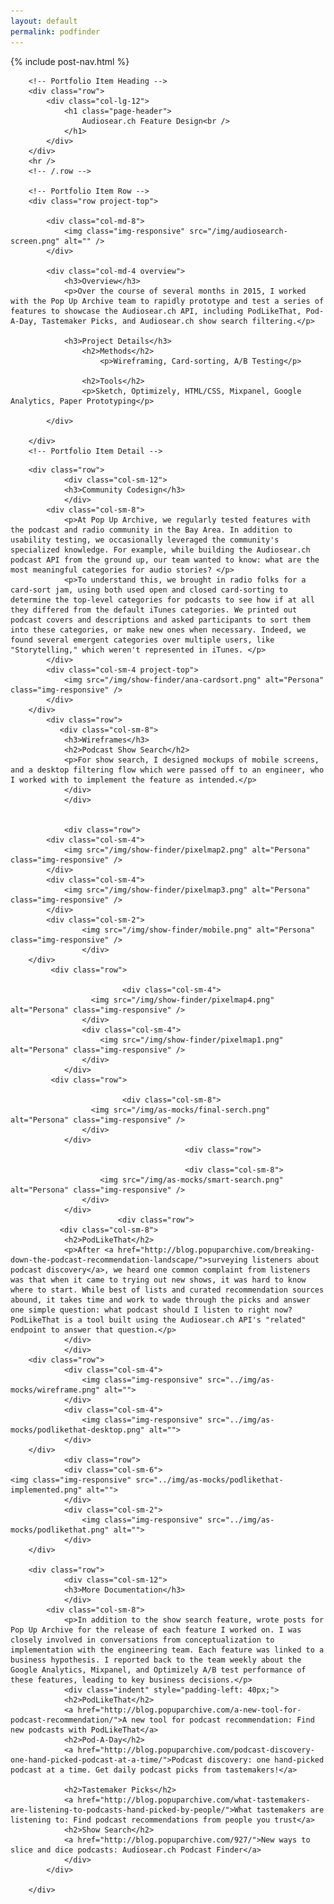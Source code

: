 ```yaml
--- 
layout: default
permalink: podfinder 
--- 
```

{% include post-nav.html %}

<div class="container post">

        <!-- Portfolio Item Heading -->
        <div class="row">
            <div class="col-lg-12">
                <h1 class="page-header">
                    Audiosear.ch Feature Design<br />
                </h1>
            </div>
        </div>
        <hr />
        <!-- /.row -->

        <!-- Portfolio Item Row -->
        <div class="row project-top">

            <div class="col-md-8">
                <img class="img-responsive" src="/img/audiosearch-screen.png" alt="" />
            </div>

            <div class="col-md-4 overview">
                <h3>Overview</h3>
                <p>Over the course of several months in 2015, I worked with the Pop Up Archive team to rapidly prototype and test a series of features to showcase the Audiosear.ch API, including PodLikeThat, Pod-A-Day, Tastemaker Picks, and Audiosear.ch show search filtering.</p>
                    
                <h3>Project Details</h3>
                    <h2>Methods</h2> 
                        <p>Wireframing, Card-sorting, A/B Testing</p>

                    <h2>Tools</h2>
                    <p>Sketch, Optimizely, HTML/CSS, Mixpanel, Google Analytics, Paper Prototyping</p>

            </div>

        </div>
        <!-- Portfolio Item Detail -->
<!--
        <div class="row">
                <h2>The Problem</h2>
            <div class="col-sm-12">

                <div class="newspaper">
Lorem ipsum dolor sit amet, consectetuer adipiscing elit, sed diam nonummy nibh euismod tincidunt ut laoreet dolore magna aliquam erat volutpat. Ut wisi enim ad minim veniam, quis nostrud exerci tation ullamcorper suscipit lobortis nisl ut aliquip ex ea commodo consequat. Duis autem vel eum iriure dolor in hendrerit in vulputate velit esse molestie consequat, vel illum dolore eu feugiat nulla facilisis at vero eros et accumsan et iusto odio dignissim qui blandit praesent luptatum zzril delenit augue duis dolore te feugait nulla facilisi. Nam liber tempor cum soluta nobis eleifend option congue nihil imperdiet doming id quod mazim placerat facer possim assum.
</div>
                            </div>
        </div>
-->


        <div class="row">
                <div class="col-sm-12">
                <h3>Community Codesign</h3>
                </div>
            <div class="col-sm-8">
                <p>At Pop Up Archive, we regularly tested features with the podcast and radio community in the Bay Area. In addition to usability testing, we occasionally leveraged the community's specialized knowledge. For example, while building the Audiosear.ch podcast API from the ground up, our team wanted to know: what are the most meaningful categories for audio stories? </p>
                <p>To understand this, we brought in radio folks for a card-sort jam, using both used open and closed card-sorting to determine the top-level categories for podcasts to see how if at all they differed from the default iTunes categories. We printed out podcast covers and descriptions and asked participants to sort them into these categories, or make new ones when necessary. Indeed, we found several emergent categories over multiple users, like "Storytelling," which weren't represented in iTunes. </p>
            </div>
            <div class="col-sm-4 project-top">
                <img src="/img/show-finder/ana-cardsort.png" alt="Persona" class="img-responsive" />
            </div>
        </div>
            <div class="row">
               <div class="col-sm-8">
                <h3>Wireframes</h3>
                <h2>Podcast Show Search</h2>
                <p>For show search, I designed mockups of mobile screens, and a desktop filtering flow which were passed off to an engineer, who I worked with to implement the feature as intended.</p>
                </div>
                </div>

         
                <div class="row">
            <div class="col-sm-4">
                <img src="/img/show-finder/pixelmap2.png" alt="Persona" class="img-responsive" />
            </div>
            <div class="col-sm-4">
                <img src="/img/show-finder/pixelmap3.png" alt="Persona" class="img-responsive" />
            </div>
            <div class="col-sm-2">
                    <img src="/img/show-finder/mobile.png" alt="Persona" class="img-responsive" />
                    </div>
        </div>
             <div class="row">
                   
                             <div class="col-sm-4">
                      <img src="/img/show-finder/pixelmap4.png" alt="Persona" class="img-responsive" />  
                    </div>
                    <div class="col-sm-4">
                        <img src="/img/show-finder/pixelmap1.png" alt="Persona" class="img-responsive" />
                    </div>
                </div>
             <div class="row">
                   
                             <div class="col-sm-8">
                      <img src="/img/as-mocks/final-serch.png" alt="Persona" class="img-responsive" />  
                    </div>
                </div>
                                           <div class="row">

                                           <div class="col-sm-8">
                        <img src="/img/as-mocks/smart-search.png" alt="Persona" class="img-responsive" />
                    </div>
                </div>
                            <div class="row">
               <div class="col-sm-8">
                <h2>PodLikeThat</h2>
                <p>After <a href="http://blog.popuparchive.com/breaking-down-the-podcast-recommendation-landscape/">surveying listeners about podcast discovery</a>, we heard one common complaint from listeners was that when it came to trying out new shows, it was hard to know where to start. While best of lists and curated recommendation sources abound, it takes time and work to wade through the picks and answer one simple question: what podcast should I listen to right now? PodLikeThat is a tool built using the Audiosear.ch API's "related" endpoint to answer that question.</p>
                </div>
                </div>
        <div class="row">
                <div class="col-sm-4">
                    <img class="img-responsive" src="../img/as-mocks/wireframe.png" alt="">
                </div>
                <div class="col-sm-4">
                    <img class="img-responsive" src="../img/as-mocks/podlikethat-desktop.png" alt="">
                </div>
        </div>
                <div class="row">
                <div class="col-sm-6">
    <img class="img-responsive" src="../img/as-mocks/podlikethat-implemented.png" alt="">
                </div>
                <div class="col-sm-2">
                    <img class="img-responsive" src="../img/as-mocks/podlikethat.png" alt="">
                </div>
        </div>
       
        <div class="row">
                <div class="col-sm-12">
                <h3>More Documentation</h3>
                </div>
            <div class="col-sm-8">
                <p>In addition to the show search feature, wrote posts for Pop Up Archive for the release of each feature I worked on. I was closely involved in conversations from conceptualization to implementation with the engineering team. Each feature was linked to a business hypothesis. I reported back to the team weekly about the Google Analytics, Mixpanel, and Optimizely A/B test performance of these features, leading to key business decisions.</p>
                <div class="indent" style="padding-left: 40px;">
                <h2>PodLikeThat</h2> 
                <a href="http://blog.popuparchive.com/a-new-tool-for-podcast-recommendation/">A new tool for podcast recommendation: Find new podcasts with PodLikeThat</a>
                <h2>Pod-A-Day</h2> 
                <a href="http://blog.popuparchive.com/podcast-discovery-one-hand-picked-podcast-at-a-time/">Podcast discovery: one hand-picked podcast at a time. Get daily podcast picks from tastemakers!</a>
                
                <h2>Tastemaker Picks</h2> 
                <a href="http://blog.popuparchive.com/what-tastemakers-are-listening-to-podcasts-hand-picked-by-people/">What tastemakers are listening to: Find podcast recommendations from people you trust</a>
                <h2>Show Search</h2>
                <a href="http://blog.popuparchive.com/927/">New ways to slice and dice podcasts: Audiosear.ch Podcast Finder</a>
                </div>
            </div>

        </div>
</div>

